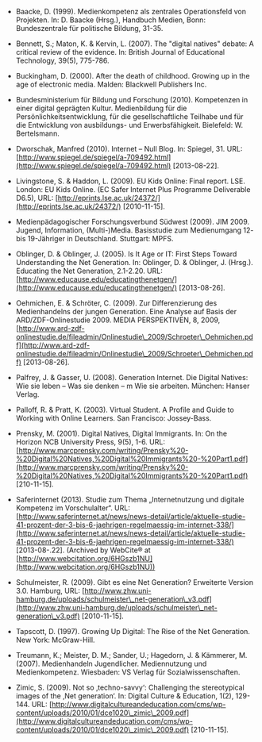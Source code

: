 <!-- filename: 99_Literatur.md -->
<!-- title: Literatur -->

- Baacke, D. (1999). Medienkompetenz als zentrales Operationsfeld von Projekten. In: D. Baacke (Hrsg.), Handbuch Medien, Bonn: Bundeszentrale für politische Bildung, 31-35.

- Bennett, S.; Maton, K. & Kervin, L. (2007). The "digital natives" debate: A critical review of the evidence. In: British Journal of Educational Technology, 39(5), 775-786.

- Buckingham, D. (2000). After the death of childhood. Growing up in the age of electronic media. Malden: Blackwell Publishers Inc.

- Bundesministerium für Bildung und Forschung (2010). Kompetenzen in einer digital geprägten Kultur. Medienbildung für die Persönlichkeitsentwicklung, für die gesellschaftliche Teilhabe und für die Entwicklung von ausbildungs- und Erwerbsfähigkeit. Bielefeld: W. Bertelsmann.

- Dworschak, Manfred (2010). Internet – Null Blog. In: Spiegel, 31. URL: [http://www.spiegel.de/spiegel/a-709492.html](http://www.spiegel.de/spiegel/a-709492.html) \[2013-08-22].

- Livingstone, S. & Haddon, L. (2009). EU Kids Online: Final report. LSE. London: EU Kids Online. (EC Safer Internet Plus Programme Deliverable D6.5), URL: [http://eprints.lse.ac.uk/24372/](http://eprints.lse.ac.uk/24372/) \[2010-11-15].

- Medienpädagogischer Forschungsverbund Südwest (2009). JIM 2009. Jugend, Information, (Multi-)Media. Basisstudie zum Medienumgang 12- bis 19-Jähriger in Deutschland. Stuttgart: MPFS.

- Oblinger, D. & Oblinger, J. (2005). Is It Age or IT: First Steps Toward Understanding the Net Generation. In: Oblinger, D. & Oblinger, J. (Hrsg.). Educating the Net Generation, 2.1-2.20. URL: [http://www.educause.edu/educatingthenetgen/](http://www.educause.edu/educatingthenetgen/) \[2013-08-26].

- Oehmichen, E. & Schröter, C. (2009). Zur Differenzierung des Medienhandelns der jungen Generation. Eine Analyse auf Basis der ARD/ZDF-Onlinestudie 2009. MEDIA PERSPEKTIVEN, 8, 2009, [http://www.ard-zdf-onlinestudie.de/fileadmin/Onlinestudie\_2009/Schroeter\_Oehmichen.pdf](http://www.ard-zdf-onlinestudie.de/fileadmin/Onlinestudie\_2009/Schroeter\_Oehmichen.pdf) \[2013-08-26].

- Palfrey, J. & Gasser, U. (2008). Generation Internet. Die Digital Natives: Wie sie leben – Was sie denken – m Wie sie arbeiten. München: Hanser Verlag.

- Palloff, R. & Pratt, K. (2003). Virtual Student. A Profile and Guide to Working with Online Learners. San Francisco: Jossey-Bass.

- Prensky, M. (2001). Digital Natives, Digital Immigrants. In: On the Horizon NCB University Press, 9(5), 1-6. URL: [http://www.marcprensky.com/writing/Prensky%20-%20Digital%20Natives,%20Digital%20Immigrants%20-%20Part1.pdf](http://www.marcprensky.com/writing/Prensky%20-%20Digital%20Natives,%20Digital%20Immigrants%20-%20Part1.pdf) \[210-11-15].

- Saferinternet (2013). Studie zum Thema „Internetnutzung und digitale Kompetenz im Vorschulalter“. URL:[http://www.saferinternet.at/news/news-detail/article/aktuelle-studie-41-prozent-der-3-bis-6-jaehrigen-regelmaessig-im-internet-338/](http://www.saferinternet.at/news/news-detail/article/aktuelle-studie-41-prozent-der-3-bis-6-jaehrigen-regelmaessig-im-internet-338/) \[2013-08-.22]. (Archived by WebCite® at [http://www.webcitation.org/6HGszb1NU](http://www.webcitation.org/6HGszb1NU))

- Schulmeister, R. (2009). Gibt es eine Net Generation? Erweiterte Version 3.0. Hamburg, URL: [http://www.zhw.uni-hamburg.de/uploads/schulmeister\_net-generation\_v3.pdf](http://www.zhw.uni-hamburg.de/uploads/schulmeister\_net-generation\_v3.pdf) \[2010-11-15].

- Tapscott, D. (1997). Growing Up Digital: The Rise of the Net Generation. New York: McGraw-Hill.

- Treumann, K.; Meister, D. M.; Sander, U.; Hagedorn, J. & Kämmerer, M. (2007). Medienhandeln Jugendlicher. Mediennutzung und Medienkompetenz. Wiesbaden: VS Verlag für Sozialwissenschaften.

- Zimic, S. (2009). Not so ‚techno-savvy‘: Challenging the stereotypical images of the ‚Net generation‘. In: Digital Culture & Education, 1(2), 129-144. URL: [http://www.digitalcultureandeducation.com/cms/wp-content/uploads/2010/01/dce1020\_zimic\_2009.pdf](http://www.digitalcultureandeducation.com/cms/wp-content/uploads/2010/01/dce1020\_zimic\_2009.pdf) \[210-11-15].

